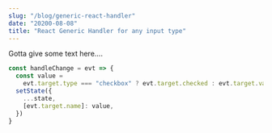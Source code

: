 ```yaml
---
slug: "/blog/generic-react-handler"
date: "20200-08-08"
title: "React Generic Handler for any input type"
---
```


Gotta give some text here....

```javascript
const handleChange = evt => {
  const value =
    evt.target.type === "checkbox" ? evt.target.checked : evt.target.value
  setState({
    ...state,
    [evt.target.name]: value,
  })
}
```
